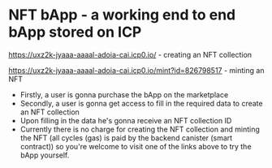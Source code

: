 # NFT bApp - a working end to end bApp stored on ICP

https://uxz2k-jyaaa-aaaal-adoia-cai.icp0.io/ - creating an NFT collection

https://uxz2k-jyaaa-aaaal-adoia-cai.icp0.io/mint?id=826798517 - minting an NFT

* Firstly, a user is gonna purchase the bApp on the marketplace
* Secondly, a user is gonna get access to fill in the required data to create an NFT collection
* Upon filling in the data he's gonna receive an NFT collection ID
* Currently there is no charge for creating the NFT collection and minting the NFT (all cycles (gas) is paid by the backend canister (smart contract)) so you're welcome to visit one of the links above to try the bApp yourself.
